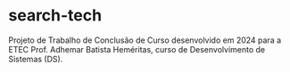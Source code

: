 # search-tech
Projeto de Trabalho de Conclusão de Curso desenvolvido em 2024 para a ETEC Prof. Adhemar Batista Heméritas, curso de Desenvolvimento de Sistemas (DS).
